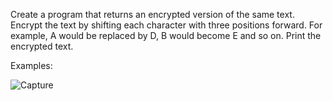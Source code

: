 Create a program that returns an encrypted version of the same text. Encrypt the text by shifting each character with three positions forward. For example, A would be replaced by D, B would become E and so on. Print the encrypted text.

Examples:

![Capture](https://user-images.githubusercontent.com/45227327/202922746-ae6d339a-197c-425b-ba0c-4e81284a7ed0.PNG)

